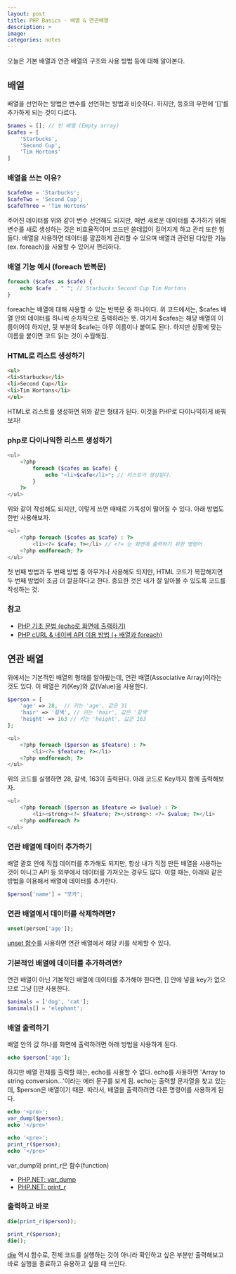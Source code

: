 ```yaml
---
layout: post
title: PHP Basics - 배열 & 연관배열
description: >
image: 
categories: notes
---
```


오늘은 기본 배열과 연관 배열의 구조와 사용 방법 등에 대해 알아본다.

## 배열

배열을 선언하는 방법은 변수를 선언하는 방법과 비슷하다. 하지만, 등호의 우편에 '[]'를 추가하게 되는 것이 다르다.
~~~php
$names = []; // 빈 배열 (Empty array)
$cafes = [
    'Starbucks',
    'Second Cup',
    'Tim Hortons'
]
~~~

### 배열을 쓰는 이유?
~~~php
$cafeOne = 'Starbucks';
$cafeTwo = 'Second Cup';
$cafeThree = 'Tim Hortons'
~~~
주어진 데이터를 위와 같이 변수 선언해도 되지만, 매번 새로운 데이터를 추가하기 위해 변수를 새로 생성하는 것은 비효율적이며 코드만 쓸데없이 길어지게 하고 관리 또한 힘들다. 배열을 사용하면 데이터를 깔끔하게 관리할 수 있으며 배열과 관련된 다양한 기능(ex. foreach)을 사용할 수 있어서 편리하다. 

### 배열 기능 예시 (foreach 반복문)
~~~php
foreach ($cafes as $cafe) { 
    echo $cafe . " "; // Starbucks Second Cup Tim Hortons
}
~~~
foreach는 배열에 대해 사용할 수 있는 반복문 중 하나이다. 위 코드에서는, $cafes 배열 안의 데이터를 하나씩 순차적으로 출력하라는 뜻. 여기서 $cafes는 해당 배열의 이름이어야 하지만, 뒷 부분의 $cafe는 아무 이름이나 붙여도 된다. 하지만 상황에 맞는 이름을 붙이면 코드 읽는 것이 수월해짐.

### HTML로 리스트 생성하기
~~~html
<ul>
<li>Starbucks</li>
<li>Second Cup</li>
<li>Tim Hortons</li>
</ul>
~~~
HTML로 리스트를 생성하면 위와 같은 형태가 된다. 이것을 PHP로 다이나믹하게 바꿔보자!

### php로 다이나믹한 리스트 생성하기
~~~php
<ul>
    <?php 
        foreach ($cafes as $cafe) {
            echo "<li>$cafe</li>"; // 리스트가 생성된다.
        }
    ?>
</ul>
~~~
위와 같이 작성해도 되지만, 이렇게 쓰면 때때로 가독성이 떨어질 수 있다. 아래 방법도 한번 사용해보자.

~~~php
<ul>
    <?php foreach ($cafes as $cafe) : ?>
        <li><?= $cafe; ?></li> // <?= 는 화면에 출력하기 위한 명령어
    <?php endforeach; ?>
</ul>
~~~
첫 번째 방법과 두 번째 방법 중 아무거나 사용해도 되지만, HTML 코드가 복잡해지면 두 번째 방법이 조금 더 깔끔하다고 한다. 중요한 것은 내가 잘 알아볼 수 있도록 코드를 작성하는 것.

### 참고
* [PHP 기초 문법 (echo로 화면에 출력하기)](https://mochastudy.github.io/study/php-echo/)
* [PHP cURL & 네이버 API 이용 방법 (+ 배열과 foreach)](https://mochastudy.github.io/study/php-curl-naver-api/)

## 연관 배열
위에서는 기본적인 배열의 형태를 알아봤는데, 연관 배열(Associative Array)이라는 것도 있다. 이 배열은 키(Key)와 값(Value)을 사용한다.

~~~php
$person = [
    'age' => 28,  // 키는 'age', 값은 31
    'hair' => '갈색', // 키는 'hair', 값은 '갈색'
    'height' => 163 // 키는 'height', 값은 163
];
~~~

~~~php
<ul>
    <?php foreach ($person as $feature) : ?>
        <li><?= $feature; ?></li>
    <?php endforeach; ?>
</ul>
~~~ 
위의 코드를 실행하면 28, 갈색, 163이 출력된다. 아래 코드로 Key까지 함께 출력해보자.

~~~php
<ul>
    <?php foreach ($person as $feature => $value) : ?>
        <li><strong><?= $feature; ?></strong>: <?= $value; ?></li>
    <?php endforeach ?>
</ul>
~~~

### 연관 배열에 데이터 추가하기
배열 괄호 안에 직접 데이터를 추가해도 되지만, 항상 내가 직접 만든 배열을 사용하는 것이 아니고 API 등 외부에서 데이터를 가져오는 경우도 많다. 이럴 때는, 아래와 같은 방법을 이용해서 배열에 데이터를 추가한다.
~~~php
$person['name'] = "모카";
~~~

### 연관 배열에서 데이터를 삭제하려면?
~~~php
unset(person['age']);
~~~
[unset 함수](http://php.net/manual/en/function.unset.php)를 사용하면 연관 배열에서 해당 키를 삭제할 수 있다.


### 기본적인 배열에 데이터를 추가하려면?
연관 배열이 아닌 기본적인 배열에 데이터를 추가해야 한다면, [] 안에 넣을 key가 없으므로 그냥 []만 사용한다.
~~~php
$animals = ['dog', 'cat'];
$animals[] = 'elephant';
~~~


### 배열 출력하기
배열 안의 값 하나를 화면에 출력하려면 아래 방법을 사용하게 된다.
~~~php
echo $person['age'];
~~~

하지만 배열 전체를 출력할 때는, echo를 사용할 수 없다. echo를 사용하면 'Array to string conversion...'이라는 에러 문구를 보게 됨. echo는 출력할 문자열을 찾고 있는데, $person은 배열이기 때문. 따라서, 배열을 출력하려면 다른 명령어를 사용하게 된다.
~~~php
echo '<pre>';
var_dump($person);
echo '</pre>'

echo '<pre>';
print_r($person);
echo '</pre>'
~~~
var_dump와 print_r은 함수(function)
* [PHP.NET: var_dump](http://php.net/manual/en/function.var-dump.php)
* [PHP.NET: print_r](http://php.net/manual/en/function.print-r.php)

### 출력하고 바로 
~~~php
die(print_r($person)); 

print_r($person);
die();
~~~
[die](http://php.net/manual/en/function.die.php) 역시 함수로, 전체 코드를 실행하는 것이 아니라 확인하고 싶은 부분만 출력해보고 바로 실행을 종료하고 유용하고 싶을 때 쓰인다.
